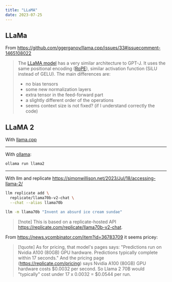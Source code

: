 ```yaml
---
title: "LLaMA"
date: 2023-07-25
---
```


## LLaMa

From https://github.com/ggerganov/llama.cpp/issues/33#issuecomment-1465108022

> The [LLaMA model](https://arxiv.org/pdf/2302.13971.pdf) has a very similar architecture to GPT-J. It uses the same positional encoding ([RoPE](https://arxiv.org/pdf/2104.09864.pdf)), similar activation function (SiLU instead of GELU). The main differences are:
> - no bias tensors
> - some new normalization layers
> - extra tensor in the feed-forward part
> - a slightly different order of the operations
> - seems context size is not fixed? (if I understand correctly the code)

## LLaMA 2

With [llama.cpp](notes/llama.cpp.md)

---

With [ollama](https://github.com/jmorganca/ollama):
```sh
ollama run llama2
```

---

With llm and replicate https://simonwillison.net/2023/Jul/18/accessing-llama-2/

```sh
llm replicate add \
  replicate/llama70b-v2-chat \
  --chat --alias llama70b

llm -m llama70b "Invent an absurd ice cream sundae"
```

> [!note] This is based on a replicate-hosted API https://replicate.com/replicate/llama70b-v2-chat. 

From https://news.ycombinator.com/item?id=36783709 it seems pricey:
> [!quote] 
> As for pricing, that model's pages says: "Predictions run on Nvidia A100 (80GB) GPU hardware. Predictions typically complete within 17 seconds."
> And the pricing page (https://replicate.com/pricing) says Nvidia A100 (80GB) GPU hardware costs \$0.0032 per second.
> So Llama 2 70B would "typically" cost under 17 x 0.0032 = \$0.0544 per run.



